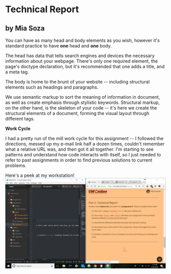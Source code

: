 # Technical Report
## by Mia Soza

You can have as many head and body elements as you wish, however it's standard practice to have <b>one</b> head and <b>one</b> body.

The head has data that tells search engines and devices the necessary information about your webpage. There's only one required element, the page's doctype declaration, but it's recommended that one adds a title, and a meta tag.

The body is home to the brunt of your website -- including structural elements such as headings and paragraphs.

We use semantic markup to sort the meaning of information in document, as well as create emphasis through stylistic keywords. Structural markup, on the other hand, is the skeleton of your code -- it's here we create the structural elements of a document, forming the visual layout through different tags.

<b>Work Cycle</b>

I had a pretty run of the mill work cycle for this assignment -- I followed the directions, messed up my e-mail link half a dozen times, couldn't remember what a relative URL was, and then got it all together. I'm starting to see patterns and understand how code interacts with itself, so I just needed to refer to past assignments in order to find previous solutions to current problems.


Here's a peek at my workstation!
<img src="./images/screenshot.png"/>

